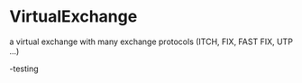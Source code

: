 VirtualExchange
===============

a virtual exchange with many exchange protocols (ITCH, FIX, FAST FIX, UTP ...)

-testing
